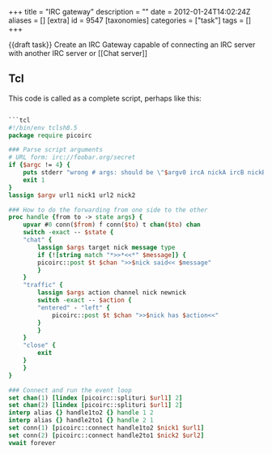 +++
title = "IRC gateway"
description = ""
date = 2012-01-24T14:02:24Z
aliases = []
[extra]
id = 9547
[taxonomies]
categories = ["task"]
tags = []
+++

{{draft task}} Create an IRC Gateway capable of connecting an IRC server with another IRC server or [[Chat server]]


## Tcl

This code is called as a complete script, perhaps like this:

```sh>./ircgateway.tcl irc://hostA.org/fishing bait irc://hostB.com:6667/haxors botfly</lang

```tcl
#!/bin/env tclsh8.5
package require picoirc

### Parse script arguments
# URL form: irc://foobar.org/secret
if {$argc != 4} {
    puts stderr "wrong # args: should be \"$argv0 ircA nickA ircB nickB\""
    exit 1
}
lassign $argv url1 nick1 url2 nick2

### How to do the forwarding from one side to the other
proc handle {from to -> state args} {
    upvar #0 conn($from) f conn($to) t chan($to) chan
    switch -exact -- $state {
	"chat" {
	    lassign $args target nick message type
	    if {![string match "*>>*<<*" $message]} {
		picoirc::post $t $chan ">>$nick said<< $message"
	    }
	}
	"traffic" {
	    lassign $args action channel nick newnick
	    switch -exact -- $action {
		"entered" - "left" {
		    picoirc::post $t $chan ">>$nick has $action<<"
		}
	    }
	}
	"close" {
	    exit
	}
    }
}

### Connect and run the event loop
set chan(1) [lindex [picoirc::splituri $url1] 2]
set chan(2) [lindex [picoirc::splituri $url1] 2]
interp alias {} handle1to2 {} handle 1 2
interp alias {} handle2to1 {} handle 2 1
set conn(1) [picoirc::connect handle1to2 $nick1 $url1]
set conn(2) [picoirc::connect handle2to1 $nick2 $url2]
vwait forever
```


